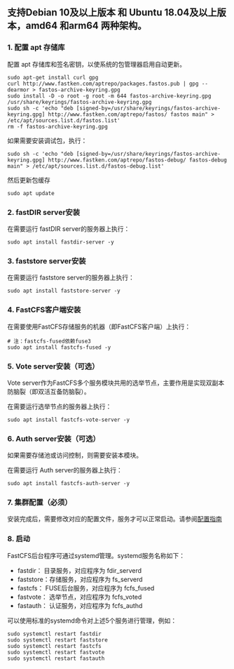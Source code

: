 
## 支持Debian 10及以上版本 和 Ubuntu 18.04及以上版本，amd64 和arm64 两种架构。


### 1. 配置 apt 存储库

配置 apt 存储库和签名密钥，以使系统的包管理器启用自动更新。

```shell
sudo apt-get install curl gpg
curl http://www.fastken.com/aptrepo/packages.fastos.pub | gpg --dearmor > fastos-archive-keyring.gpg
sudo install -D -o root -g root -m 644 fastos-archive-keyring.gpg /usr/share/keyrings/fastos-archive-keyring.gpg
sudo sh -c 'echo "deb [signed-by=/usr/share/keyrings/fastos-archive-keyring.gpg] http://www.fastken.com/aptrepo/fastos/ fastos main" > /etc/apt/sources.list.d/fastos.list'
rm -f fastos-archive-keyring.gpg
```

如果需要安装调试包，执行：
```shell
sudo sh -c 'echo "deb [signed-by=/usr/share/keyrings/fastos-archive-keyring.gpg] http://www.fastken.com/aptrepo/fastos-debug/ fastos-debug main" > /etc/apt/sources.list.d/fastos-debug.list'
```


然后更新包缓存
```
sudo apt update
```

### 2. fastDIR server安装

在需要运行 fastDIR server的服务器上执行：
```shell
sudo apt install fastdir-server -y
```

### 3. faststore server安装

在需要运行 faststore server的服务器上执行：
```shell
sudo apt install faststore-server -y
```

### 4. FastCFS客户端安装

在需要使用FastCFS存储服务的机器（即FastCFS客户端）上执行：
```shell
# 注：fastcfs-fused依赖fuse3
sudo apt install fastcfs-fused -y
```

### 5. Vote server安装（可选）

Vote server作为FastCFS多个服务模块共用的选举节点，主要作用是实现双副本防脑裂（即双活互备防脑裂）。

在需要运行选举节点的服务器上执行：
```shell
sudo apt install fastcfs-vote-server -y
```

### 6. Auth server安装（可选）

如果需要存储池或访问控制，则需要安装本模块。

在需要运行 Auth server的服务器上执行：
```shell
sudo apt install fastcfs-auth-server -y
```

### 7. 集群配置（必须）

安装完成后，需要修改对应的配置文件，服务才可以正常启动。请参阅[配置指南](CONFIGURE-zh_CN.md)


### 8. 启动

FastCFS后台程序可通过systemd管理。systemd服务名称如下：

  * fastdir： 目录服务，对应程序为 fdir_serverd
  * faststore：存储服务，对应程序为 fs_serverd
  * fastcfs： FUSE后台服务，对应程序为 fcfs_fused
  * fastvote： 选举节点，对应程序为 fcfs_voted
  * fastauth： 认证服务，对应程序为 fcfs_authd

可以使用标准的systemd命令对上述5个服务进行管理，例如：
```shell
sudo systemctl restart fastdir
sudo systemctl restart faststore
sudo systemctl restart fastcfs
sudo systemctl restart fastvote
sudo systemctl restart fastauth
```
